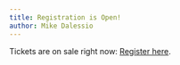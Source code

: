 ```yaml
---
title: Registration is Open!
author: Mike Dalessio
---
```


Tickets are on sale right now: [Register here](https://ti.to/goruco/2015).
